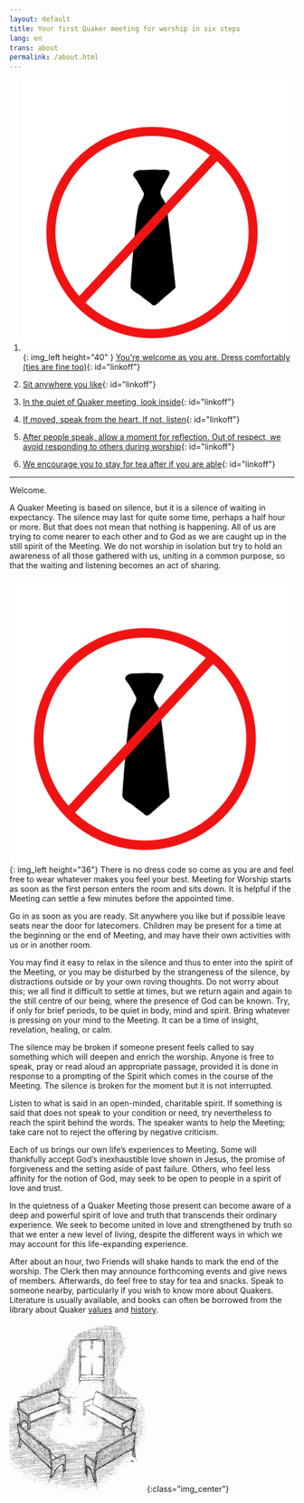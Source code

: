 ```yaml
---
layout: default
title: Your first Quaker meeting for worship in six steps
lang: en
trans: about
permalink: /about.html
---
```

1. ![](/assets/images/no-tie_color.png){: img_left height="40" } [You're welcome as you are. Dress comfortably (ties are fine too)](#notie){: id="linkoff"}
  
1. <i class="fas fa-chair fa-fw fa-2x" style="color: #4d1a00;"></i> [Sit anywhere you like](#chair){: id="linkoff"}

  
1. <i class="fas fa-search fa-fw fa-2x color-1-text"></i> [In the quiet of Quaker meeting, look inside](#look){: id="linkoff"}

  
1. <i class="fas fa-hand-holding-heart fa-fw fa-2x" style="color: crimson"></i> [If moved, speak from the heart. If not, listen](#heart){: id="linkoff"}


1. <i class="far fa-pause-circle fa-fw fa-2x color-1-light-text"></i> [After people speak, allow a moment for reflection. Out of respect, we avoid responding to others during worship](#wait){: id="linkoff"}


1. <i class="fas fa-mug-hot fa-fw fa-2x color-1-dark-text"></i> [We encourage you to stay for tea after if you are able](#tea){: id="linkoff"}

  
************

Welcome.

A Quaker Meeting is based on silence, but it is a silence of waiting in expectancy. The silence may last for quite some time, perhaps a half hour or more. But that does not mean that nothing is happening. All of us are trying to come nearer to each other and to God as we are caught up in the still spirit of the Meeting. We do not worship in isolation but try to hold an awareness of all those gathered with us, uniting in a common purpose, so that the waiting and listening becomes an act of sharing.

![](/assets/images/no-tie_color.png){: img_left height="36"}<span class="stanchor"><a name="notie"> </a></span> There is no dress code so come as you are and feel free to wear whatever makes you feel your best. Meeting for Worship starts as soon as the first person enters the room and sits down. It is helpful if the Meeting can settle a few minutes before the appointed time.

<i class="fas fa-chair" style="color: #4d1a00;"></i><span class="stanchor"><a name="chair"> </a></span> Go in as soon as you are ready. Sit anywhere you like but if possible leave seats near the door for latecomers. Children may be present for a time at the beginning or the end of Meeting, and may have their own activities with us or in another room.

<i class="fas fa-search color-1-text"></i><span class="stanchor"><a name="look"> </a></span> You may find it easy to relax in the silence and thus to enter into the spirit of the Meeting, or you may be disturbed by the strangeness of the silence, by distractions outside or by your own roving thoughts. Do not worry about this; we all find it difficult to settle at times, but we return again and again to the still centre of our being, where the presence of God can be known. Try, if only for brief periods, to be quiet in body, mind and spirit. Bring whatever is pressing on your mind to the Meeting. It can be a time of insight, revelation, healing, or calm.

<i class="fas fa-hand-holding-heart" style="color: crimson"></i><span class="stanchor"><a name="heart"> </a></span> The silence may be broken if someone present feels called to say something which will deepen and enrich the worship. Anyone is free to speak, pray or read aloud an appropriate passage, provided it is done in response to a prompting of the Spirit which comes in the course of the Meeting. The silence is broken for the moment but it is not interrupted.

<i class="far fa-pause-circle color-1-light-text"></i><span class="stanchor"><a name="wait"> </a></span> Listen to what is said in an open-minded, charitable spirit. If something is said that does not speak to your condition or need, try nevertheless to reach the spirit behind the words. The speaker wants to help the Meeting; take care not to reject the offering by negative criticism.

Each of us brings our own life’s experiences to Meeting. Some will thankfully accept God’s inexhaustible love shown in Jesus, the promise of forgiveness and the setting aside of past failure. Others, who feel less affinity for the notion of God, may seek to be open to people in a spirit of love and trust.

In the quietness of a Quaker Meeting those present can become aware of a deep and powerful spirit of love and truth that transcends their ordinary experience. We seek to become united in love and strengthened by truth so that we enter a new level of living, despite the different ways in which we may account for this life-expanding experience.

After about an hour, two Friends will shake hands to mark the end of the worship. The Clerk then may announce forthcoming events and give news of members. <i class="fas fa-mug-hot color-1-dark-text"></i><span class="stanchor"><a name="tea"> </a></span> Afterwards, do feel free to stay for tea and snacks. Speak to someone nearby, particularly if you wish to know more about Quakers. <i class="fas fa-book-reader color-1-text"></i> Literature is usually available, and books can often be borrowed from the library about Quaker [values](intro.html) and [history](links_history.html).

![](assets/images/benches2-243x300.gif){:class="img_center"}
